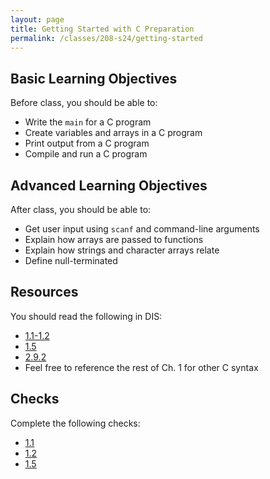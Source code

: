 ```yaml
---
layout: page
title: Getting Started with C Preparation
permalink: /classes/208-s24/getting-started
---
```


<!--## Overview-->
## Basic Learning Objectives
Before class, you should  be able to:
* Write the `main` for a C program
* Create variables and arrays in a C program
* Print output from a C program
* Compile and run a C program

## Advanced Learning Objectives
After class, you should be able to:
* Get user input using `scanf` and command-line arguments
* Explain how arrays are passed to functions
* Explain how strings and character arrays relate
* Define null-terminated


## Resources
You should read the following in DIS: 
* [1.1-1.2](https://diveintosystems.org/book/C1-C_intro/getting_started.html)
* [1.5](https://diveintosystems.org/book/C1-C_intro/arrays_strings.html)
* [2.9.2](https://diveintosystems.org/book/C2-C_depth/advanced_cmd_line_args.html)
* Feel free to reference the rest of Ch. 1 for other C syntax

## Checks
Complete the following checks:
* [1.1](http://runestone.cs.swarthmore.edu/DIS_Exercises/section-1_1.html)
* [1.2](http://runestone.cs.swarthmore.edu/DIS_Exercises/section-1_2.html)
* [1.5](http://runestone.cs.swarthmore.edu/DIS_Exercises/section-1_5.html)
